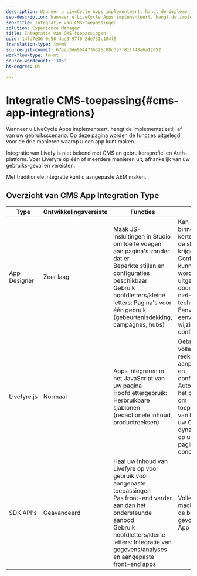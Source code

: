 ```yaml
---
description: Wanneer u LiveCycle Apps implementeert, hangt de implementatiestijl af van uw gebruiksscenario. Op deze pagina worden de functies uitgelegd voor de drie manieren waarop u een app kunt maken.
seo-description: Wanneer u LiveCycle Apps implementeert, hangt de implementatiestijl af van uw gebruiksscenario. Op deze pagina worden de functies uitgelegd voor de drie manieren waarop u een app kunt maken.
seo-title: Integratie van CMS-toepassingen
solution: Experience Manager
title: Integratie van CMS-toepassingen
uuid: 14fd7e36-0e50-4ae3-97f0-2de731c184f5
translation-type: tm+mt
source-git-commit: 67aeb3de964473b326c88c3a3f81ff48a6a12652
workflow-type: tm+mt
source-wordcount: '303'
ht-degree: 0%

---
```



# Integratie CMS-toepassing{#cms-app-integrations}

Wanneer u LiveCycle Apps implementeert, hangt de implementatiestijl af van uw gebruiksscenario. Op deze pagina worden de functies uitgelegd voor de drie manieren waarop u een app kunt maken.

Integratie van Livefy is niet bekend met CMS en gebruikersprofiel en Auth-platform. Voer Livefyre op één of meerdere manieren uit, afhankelijk van uw gebruiks-geval en vereisten.

Met traditionele integratie kunt u aangepaste AEM maken.

## Overzicht van CMS App Integration Type

| Type | Ontwikkelingsvereiste | Functies | Pros | Beperkingen |
|--- |--- |--- |--- |--- |
| App Designer | Zeer laag | Maak JS-insluitingen in Studio om toe te voegen aan pagina&#39;s zonder dat er <br>Beperkte stijlen en configuraties beschikbaar </br>Gebruik hoofdletters/kleine letters: Pagina&#39;s voor één gebruik (gebeurtenisdekking, campagnes, hubs) | Kan een app binnen een korte tijd aan de slag krijgen. <br>Configuraties kunnen worden uitgevoerd door een niet-technisch lid. <br>Eenvoudig en eenvoudig te wijzigen in configuraties | Moet eerst een app maken met LiveCyre Studio <br>Niet geautomatiseerd |
| Livefyre.js | Normaal | Apps integreren in het JavaScript van uw pagina <br>Hoofdlettergebruik: Herbruikbare sjablonen (redactionele inhoud, productreeksen) | Gebruik de volledige reeks aanpassingen en configuraties <br>Automatiseert het proces om toepassingen van binnen uw CMS dynamisch op uw pagina&#39;s te concretiseren | Ik heb een ontwikkelaar nodig. |
| SDK API&#39;s | Geavanceerd | Haal uw inhoud van Livefyre op voor gebruik voor aangepaste toepassingen <br>Pas front-end verder aan dan het ondersteunde aanbod <br>Gebruik hoofdletters/kleine letters: Integratie van gegevens/analyses en aangepaste front-end apps | Volledige macht over de blik en het gevoel van App | Vereist ontwikkeling op voorhand. <br>Hoger ontwikkelingsniveau om te implementeren. |
